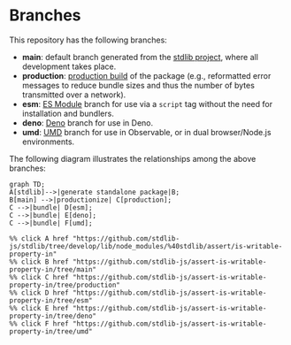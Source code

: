 <!--

@license Apache-2.0

Copyright (c) 2022 The Stdlib Authors.

Licensed under the Apache License, Version 2.0 (the "License");
you may not use this file except in compliance with the License.
You may obtain a copy of the License at

    http://www.apache.org/licenses/LICENSE-2.0

Unless required by applicable law or agreed to in writing, software
distributed under the License is distributed on an "AS IS" BASIS,
WITHOUT WARRANTIES OR CONDITIONS OF ANY KIND, either express or implied.
See the License for the specific language governing permissions and
limitations under the License.

-->

# Branches

This repository has the following branches:

-   **main**: default branch generated from the [stdlib project][stdlib-url], where all development takes place.
-   **production**: [production build][production-url] of the package (e.g., reformatted error messages to reduce bundle sizes and thus the number of bytes transmitted over a network).
-   **esm**: [ES Module][esm-url] branch for use via a `script` tag without the need for installation and bundlers.
-   **deno**: [Deno][deno-url] branch for use in Deno.
-   **umd**: [UMD][umd-url] branch for use in Observable, or in dual browser/Node.js environments.

The following diagram illustrates the relationships among the above branches:

```mermaid
graph TD;
A[stdlib]-->|generate standalone package|B;
B[main] -->|productionize| C[production];
C -->|bundle| D[esm];
C -->|bundle| E[deno];
C -->|bundle| F[umd];

%% click A href "https://github.com/stdlib-js/stdlib/tree/develop/lib/node_modules/%40stdlib/assert/is-writable-property-in"
%% click B href "https://github.com/stdlib-js/assert-is-writable-property-in/tree/main"
%% click C href "https://github.com/stdlib-js/assert-is-writable-property-in/tree/production"
%% click D href "https://github.com/stdlib-js/assert-is-writable-property-in/tree/esm"
%% click E href "https://github.com/stdlib-js/assert-is-writable-property-in/tree/deno"
%% click F href "https://github.com/stdlib-js/assert-is-writable-property-in/tree/umd"
```

[stdlib-url]: https://github.com/stdlib-js/stdlib/tree/develop/lib/node_modules/%40stdlib/assert/is-writable-property-in
[production-url]: https://github.com/stdlib-js/assert-is-writable-property-in/tree/production
[deno-url]: https://github.com/stdlib-js/assert-is-writable-property-in/tree/deno
[umd-url]: https://github.com/stdlib-js/assert-is-writable-property-in/tree/umd
[esm-url]: https://github.com/stdlib-js/assert-is-writable-property-in/tree/esm